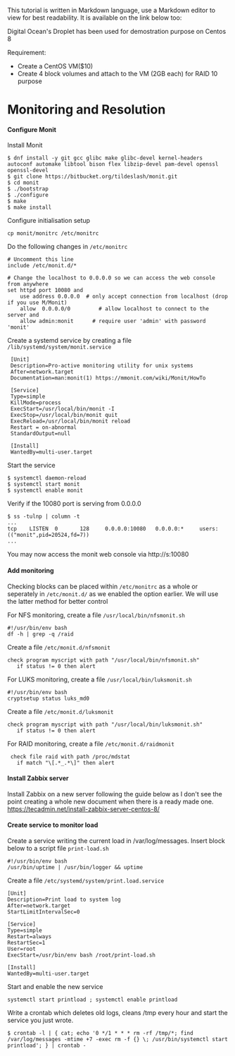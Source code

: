 This tutorial is written in Markdown language, use a Markdown editor to view for best readability. It is available on the link below too:


Digital Ocean's Droplet has been used for demostration purpose on Centos 8

Requirement:
- Create a CentOS VM($10)
- Create 4 block volumes and attach to the VM (2GB each) for RAID 10 purpose

# Monitoring and Resolution

#### Configure Monit 

Install Monit
```
$ dnf install -y git gcc glibc make glibc-devel kernel-headers autoconf automake libtool bison flex libzip-devel pam-devel openssl openssl-devel
$ git clone https://bitbucket.org/tildeslash/monit.git
$ cd monit
$ ./bootstrap
$ ./configure
$ make
$ make install
```

Configure initialisation setup
```
cp monit/monitrc /etc/monitrc
```

Do the following changes in `/etc/monitrc`
```
# Uncomment this line
include /etc/monit.d/*

# Change the localhost to 0.0.0.0 so we can access the web console from anywhere
set httpd port 10080 and
    use address 0.0.0.0  # only accept connection from localhost (drop if you use M/Monit)
    allow  0.0.0.0/0         # allow localhost to connect to the server and
    allow admin:monit      # require user 'admin' with password 'monit'
```

Create a systemd service by creating a file `/lib/systemd/system/monit.service`
```
 [Unit]
 Description=Pro-active monitoring utility for unix systems
 After=network.target
 Documentation=man:monit(1) https://mmonit.com/wiki/Monit/HowTo

 [Service]
 Type=simple
 KillMode=process
 ExecStart=/usr/local/bin/monit -I
 ExecStop=/usr/local/bin/monit quit
 ExecReload=/usr/local/bin/monit reload
 Restart = on-abnormal
 StandardOutput=null

 [Install]
 WantedBy=multi-user.target
```

Start the service
```
$ systemctl daemon-reload
$ systemctl start monit
$ systemctl enable monit
```

Verify if the 10080 port is serving from 0.0.0.0
```
$ ss -tulnp | column -t
...
tcp    LISTEN  0       128     0.0.0.0:10080   0.0.0.0:*     users:(("monit",pid=20524,fd=7))
...
```

You may now access the monit web console via http://<server-ip>s:10080

#### Add monitoring 

Checking blocks can be placed within `/etc/monitrc` as a whole or seperately in `/etc/monit.d/` as we enabled the option earlier. We will use the latter method for better control

For NFS monitoring, create a file `/usr/local/bin/nfsmonit.sh`
```
#!/usr/bin/env bash
df -h | grep -q /raid
```

Create a file `/etc/monit.d/nfsmonit`
```
check program myscript with path "/usr/local/bin/nfsmonit.sh"
   if status != 0 then alert
```

For LUKS monitoring, create a file `/usr/local/bin/luksmonit.sh`
```
#!/usr/bin/env bash
cryptsetup status luks_md0
```

Create a file `/etc/monit.d/luksmonit`
```
check program myscript with path "/usr/local/bin/luksmonit.sh"
   if status != 0 then alert
```

For RAID monitoring, create a file `/etc/monit.d/raidmonit`
```
 check file raid with path /proc/mdstat
   if match "\[.*_.*\]" then alert
```

#### Install Zabbix server
Install Zabbix on a new server following the guide below as I don't see the point creating a whole new document when there is a ready made one.
https://tecadmin.net/install-zabbix-server-centos-8/

#### Create service to monitor load

Create a service writing the current load in /var/log/messages.
Insert block below to a script file `print-load.sh`
```
#!/usr/bin/env bash
/usr/bin/uptime | /usr/bin/logger && uptime
```

Create a file `/etc/systemd/system/print.load.service`
```
[Unit]
Description=Print load to system log
After=network.target
StartLimitIntervalSec=0

[Service]
Type=simple
Restart=always
RestartSec=1
User=root
ExecStart=/usr/bin/env bash /root/print-load.sh

[Install]
WantedBy=multi-user.target
```

Start and enable the new service
```
systemctl start printload ; systemctl enable printload
```

Write a crontab which deletes old logs, cleans /tmp every hour and start the service you just wrote. 
```
$ crontab -l | { cat; echo '0 */1 * * * rm -rf /tmp/*; find /var/log/messages -mtime +7 -exec rm -f {} \; /usr/bin/systemctl start printload'; } | crontab -
```
